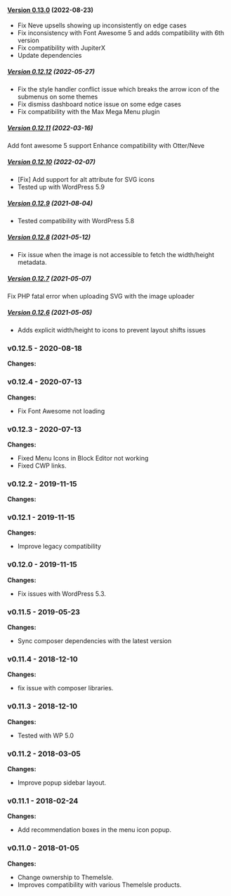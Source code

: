 #### [Version 0.13.0](https://github.com/codeinwp/wp-menu-icons/compare/v0.12.12...v0.13.0) (2022-08-23)

* Fix Neve upsells showing up inconsistently on edge cases
* Fix inconsistency with Font Awesome 5 and adds compatibility with 6th version
* Fix compatibility with JupiterX 
* Update dependencies

##### [Version 0.12.12](https://github.com/codeinwp/wp-menu-icons/compare/v0.12.11...v0.12.12) (2022-05-27)

- Fix the style handler conflict issue which breaks the arrow icon of the submenus on some themes
- Fix dismiss dashboard notice issue on some edge cases
- Fix compatibility with the Max Mega Menu plugin

##### [Version 0.12.11](https://github.com/codeinwp/wp-menu-icons/compare/v0.12.10...v0.12.11) (2022-03-16)

Add font awesome 5 support
Enhance compatibility with Otter/Neve

##### [Version 0.12.10](https://github.com/codeinwp/wp-menu-icons/compare/v0.12.9...v0.12.10) (2022-02-07)

- [Fix] Add support for alt attribute for SVG icons
- Tested up with WordPress 5.9

##### [Version 0.12.9](https://github.com/codeinwp/wp-menu-icons/compare/v0.12.8...v0.12.9) (2021-08-04)

* Tested compatibility with WordPress 5.8

##### [Version 0.12.8](https://github.com/codeinwp/wp-menu-icons/compare/v0.12.7...v0.12.8) (2021-05-12)

* Fix issue when the image is not accessible to fetch the width/height metadata.

##### [Version 0.12.7](https://github.com/codeinwp/wp-menu-icons/compare/v0.12.6...v0.12.7) (2021-05-07)

Fix PHP fatal error when uploading SVG with the image uploader

##### [Version 0.12.6](https://github.com/codeinwp/wp-menu-icons/compare/v0.12.5...v0.12.6) (2021-05-05)

* Adds explicit width/height to icons to prevent layout shifts issues

### v0.12.5 - 2020-08-18 
 **Changes:** 
  
 ### v0.12.4 - 2020-07-13 
 **Changes:** 
 * Fix Font Awesome not loading
 
 ### v0.12.3 - 2020-07-13 
 **Changes:** 
 * Fixed Menu Icons in Block Editor not working
* Fixed CWP links.
 
 ### v0.12.2 - 2019-11-15 
 **Changes:** 
  
 ### v0.12.1 - 2019-11-15 
 **Changes:** 
 * Improve legacy compatibility
 
 ### v0.12.0 - 2019-11-15 
 **Changes:** 
 * Fix issues with WordPress 5.3.
 
 ### v0.11.5 - 2019-05-23 
 **Changes:** 
 * Sync composer dependencies with the latest version
 
 ### v0.11.4 - 2018-12-10 
 **Changes:** 
 * fix issue with composer libraries.
 
 ### v0.11.3 - 2018-12-10 
 **Changes:** 
 * Tested with WP 5.0
 
 ### v0.11.2 - 2018-03-05 
 **Changes:** 
 * Improve popup sidebar layout.
 
 ### v0.11.1 - 2018-02-24 
 **Changes:** 
 * Add recommendation boxes in the menu icon popup.
 
 ### v0.11.0 - 2018-01-05 
 **Changes:** 
 * Change ownership to ThemeIsle.
* Improves compatibility with various ThemeIsle products.
